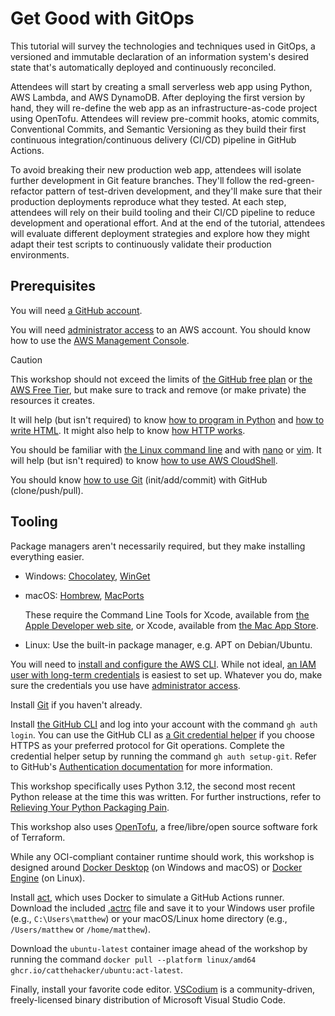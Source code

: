 # Get Good with GitOps

This tutorial will survey the technologies and techniques used in
GitOps, a versioned and immutable declaration of an information
system's desired state that's automatically deployed and continuously
reconciled.

Attendees will start by creating a small serverless web app using
Python, AWS Lambda, and AWS DynamoDB.  After deploying the first
version by hand, they will re-define the web app as an
infrastructure-as-code project using OpenTofu.  Attendees will review
pre-commit hooks, atomic commits, Conventional Commits, and Semantic
Versioning as they build their first continuous integration/continuous
delivery (CI/CD) pipeline in GitHub Actions.

To avoid breaking their new production web app, attendees will isolate
further development in Git feature branches.  They'll follow the
red-green-refactor pattern of test-driven development, and they'll
make sure that their production deployments reproduce what they
tested.  At each step, attendees will rely on their build tooling and
their CI/CD pipeline to reduce development and operational effort.
And at the end of the tutorial, attendees will evaluate different
deployment strategies and explore how they might adapt their test
scripts to continuously validate their production environments.

## Prerequisites

You will need [a GitHub account](https://github.com/signup).

You will need
[administrator access](https://docs.aws.amazon.com/IAM/latest/UserGuide/access_policies_job-functions.html#jf_administrator)
to an AWS account.  You should know how to use the
[AWS Management Console](https://aws.amazon.com/getting-started/hands-on/getting-started-with-aws-management-console/).

> [!CAUTION]
> This workshop should not exceed the limits of
> [the GitHub free plan](https://github.com/pricing#compare-features)
> or [the AWS Free Tier](https://aws.amazon.com/free/), but make sure
> to track and remove (or make private) the resources it creates.

It will help (but isn't required) to know
[how to program in Python](https://docs.python.org/3/tutorial/) and
[how to write HTML](https://developer.mozilla.org/en-US/docs/Learn/Getting_started_with_the_web).
It might also help to know
[how HTTP works](https://developer.mozilla.org/en-US/docs/Web/HTTP/Overview).

You should be familiar with
[the Linux command line](https://ubuntu.com/tutorials/command-line-for-beginners)
and with [nano](https://youtu.be/DLeATFgGM-A) or
[vim](https://danielmiessler.com/p/vim/).  It will help (but isn't
required) to know
[how to use AWS CloudShell](https://youtu.be/p7POrgCbKWw).

You should know [how to use Git](https://gitimmersion.com/)
(init/add/commit) with GitHub (clone/push/pull).

## Tooling

Package managers aren't necessarily required, but they make installing
everything easier.

- Windows: [Chocolatey](https://chocolatey.org/),
  [WinGet](https://github.com/microsoft/winget-cli)

- macOS: [Hombrew](https://brew.sh/),
  [MacPorts](https://www.macports.org/)

  These require the Command Line Tools for Xcode, available from
  [the Apple Developer web site](https://developer.apple.com/download/all/),
  or Xcode, available from
  [the Mac App Store](https://itunes.apple.com/us/app/xcode/id497799835).

- Linux: Use the built-in package manager, e.g. APT on Debian/Ubuntu.

You will need to
[install and configure the AWS CLI](https://docs.aws.amazon.com/cli/latest/userguide/cli-chap-getting-started.html).
While not ideal,
[an IAM user with long-term credentials](https://docs.aws.amazon.com/cli/latest/userguide/cli-authentication-user.html)
is easiest to set up.  Whatever you do, make sure the credentials you
use have
[administrator access](https://docs.aws.amazon.com/IAM/latest/UserGuide/access_policies_job-functions.html#jf_administrator).

Install [Git](https://git-scm.com/downloads) if you haven't already.

Install [the GitHub CLI](https://cli.github.com/) and log into your
account with the command `gh auth login`.  You can use the GitHub CLI
as [a Git credential helper](https://git-scm.com/docs/gitcredentials)
if you choose HTTPS as your preferred protocol for Git operations.
Complete the credential helper setup by running the command `gh auth
setup-git`.  Refer to GitHub's
[Authentication documentation](https://docs.github.com/en/authentication)
for more information.

This workshop specifically uses Python 3.12, the second most recent
Python release at the time this was written.  For further
instructions, refer to
[Relieving Your Python Packaging Pain](https://www.bitecode.dev/p/relieving-your-python-packaging-pain).

This workshop also uses
[OpenTofu](https://opentofu.org/docs/intro/install/), a
free/libre/open source software fork of Terraform.

While any OCI-compliant container runtime should work, this workshop
is designed around [Docker Desktop](https://www.docker.com/) (on
Windows and macOS) or
[Docker Engine](https://docs.docker.com/engine/install/) (on Linux).

Install [act](https://nektosact.com/installation/), which uses Docker
to simulate a GitHub Actions runner.  Download the included
[.actrc](.actrc) file and save it to your Windows user profile (e.g.,
`C:\Users\matthew`) or your macOS/Linux home directory (e.g.,
`/Users/matthew` or `/home/matthew`).

Download the `ubuntu-latest` container image ahead of the workshop by
running the command `docker pull --platform linux/amd64
ghcr.io/catthehacker/ubuntu:act-latest`.

Finally, install your favorite code editor.
[VSCodium](https://vscodium.com/) is a community-driven,
freely-licensed binary distribution of Microsoft Visual Studio Code.
